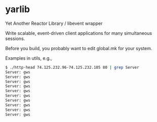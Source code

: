 yarlib
======

Yet Another Reactor Library / libevent wrapper

Write scalable, event-driven client applications for many simultaneous sessions.

Before you build, you probably want to edit global.mk for your system.

Examples in utils, e.g.,

```sh
$ ./http-head 74.125.232.96-74.125.232.105 80 | grep Server
Server: gws
Server: gws
Server: gws
Server: gws
Server: gws
Server: gws
Server: gws
Server: gws
Server: gws
Server: gws
```
